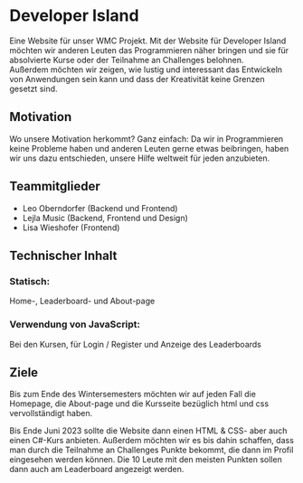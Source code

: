 # Developer Island
Eine Website für unser WMC Projekt. Mit der Website für Developer Island möchten wir anderen Leuten das Programmieren näher bringen und sie für absolvierte Kurse oder der Teilnahme an Challenges belohnen.
<br>Außerdem möchten wir zeigen, wie lustig und interessant das Entwickeln von Anwendungen sein kann und dass der Kreativität keine Grenzen gesetzt sind.

## Motivation
Wo unsere Motivation herkommt? Ganz einfach: Da wir in Programmieren keine Probleme haben und anderen Leuten gerne etwas beibringen, haben wir uns dazu entschieden, unsere Hilfe weltweit für jeden anzubieten.

## Teammitglieder
* Leo Oberndorfer (Backend und Frontend)
* Lejla Music (Backend, Frontend und Design)
* Lisa Wieshofer (Frontend)

## Technischer Inhalt
### Statisch:
Home-, Leaderboard- und About-page
### Verwendung von JavaScript:
Bei den Kursen, für Login / Register und Anzeige des Leaderboards

## Ziele
Bis zum Ende des Wintersemesters möchten wir auf jeden Fall die Homepage, die About-page und die Kursseite bezüglich html und css vervollständigt haben.

Bis Ende Juni 2023 sollte die Website dann einen HTML & CSS- aber auch einen C#-Kurs anbieten. Außerdem möchten wir es bis dahin schaffen, dass man durch die Teilnahme an Challenges Punkte bekommt, die dann im Profil eingesehen werden können. Die 10 Leute mit den meisten Punkten sollen dann auch am Leaderboard angezeigt werden.
